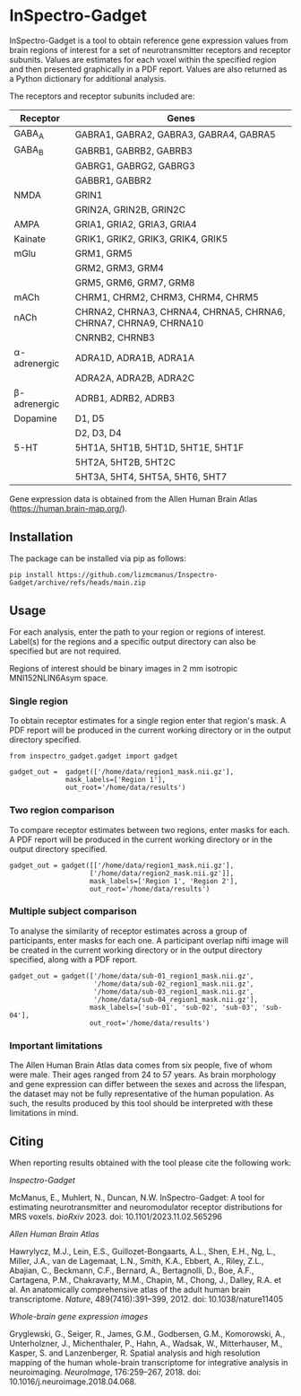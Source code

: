 # InSpectro-Gadget

InSpectro-Gadget is a tool to obtain reference gene expression values from brain regions of interest for a set of neurotransmitter receptors and receptor subunits. Values are estimates for each voxel within the specified region and then presented graphically in a PDF report. Values are also returned as a Python dictionary for additional analysis.

The receptors and receptor subunits included are:

| Receptor           | Genes                                  |
|--------------------|----------------------------------------|
| GABA<sub>A</sub>   | GABRA1, GABRA2, GABRA3, GABRA4, GABRA5 |
| GABA<sub>B</sub>   | GABRB1, GABRB2, GABRB3                 |
|                    | GABRG1, GABRG2, GABRG3                 |
|                    | GABBR1, GABBR2                         |
| NMDA               | GRIN1                                  |
|                    | GRIN2A, GRIN2B, GRIN2C                 |
| AMPA               | GRIA1, GRIA2, GRIA3, GRIA4             |
| Kainate            | GRIK1, GRIK2, GRIK3, GRIK4, GRIK5      |
| mGlu               | GRM1, GRM5                             |
|                    | GRM2, GRM3, GRM4                       |
|                    | GRM5, GRM6, GRM7, GRM8                 |
| mACh               | CHRM1, CHRM2, CHRM3, CHRM4, CHRM5      |
| nACh               | CHRNA2, CHRNA3, CHRNA4, CHRNA5, CHRNA6, CHRNA7, CHRNA9, CHRNA10 |
|                    | CNRNB2, CHRNB3 |
| &alpha;-adrenergic | ADRA1D, ADRA1B, ADRA1A |
|                    | ADRA2A, ADRA2B, ADRA2C |
| &beta;-adrenergic  | ADRB1, ADRB2, ADRB3 |
| Dopamine | D1, D5 |
| | D2, D3, D4 |
| 5-HT | 5HT1A, 5HT1B, 5HT1D, 5HT1E, 5HT1F |
| | 5HT2A, 5HT2B, 5HT2C |
| | 5HT3A, 5HT4, 5HT5A, 5HT6, 5HT7 |

Gene expression data is obtained from the Allen Human Brain Atlas (https://human.brain-map.org/).

## Installation

The package can be installed via pip as follows:

```
pip install https://github.com/lizmcmanus/Inspectro-Gadget/archive/refs/heads/main.zip
```

## Usage
For each analysis, enter the path to your region or regions of interest. Label(s) for the regions and a specific output directory can also be specified but are not required.

Regions of interest should be binary images in 2 mm isotropic MNI152NLIN6Asym space. 

### Single region
To obtain receptor estimates for a single region enter that region's mask. A PDF report will be produced in the current working directory or in the output directory specified.

```
from inspectro_gadget.gadget import gadget

gadget_out =  gadget(['/home/data/region1_mask.nii.gz'],
              mask_labels=['Region 1'],
              out_root='/home/data/results')
```

### Two region comparison
To compare receptor estimates between two regions, enter masks for each. A PDF report will be produced in the current working directory or in the output directory specified.

```
gadget_out = gadget([['/home/data/region1_mask.nii.gz'],
                    ['/home/data/region2_mask.nii.gz']],
                    mask_labels=['Region 1', 'Region 2'],
                    out_root='/home/data/results')
```

### Multiple subject comparison
To analyse the similarity of receptor estimates across a group of participants, enter masks for each one. A participant overlap nifti image will be created in the current working directory or in the output directory specified, along with a PDF report. 

```
gadget_out = gadget(['/home/data/sub-01_region1_mask.nii.gz',
                     '/home/data/sub-02_region1_mask.nii.gz',
                     '/home/data/sub-03_region1_mask.nii.gz',
                     '/home/data/sub-04_region1_mask.nii.gz'],
                    mask_labels=['sub-01', 'sub-02', 'sub-03', 'sub-04'],
                    out_root='/home/data/results')
```

### Important limitations
The Allen Human Brain Atlas data comes from six people, five of whom were male. Their ages ranged from 24 to 57 years. As brain morphology and gene expression can differ between the sexes and across the lifespan, the dataset may not be fully representative of the human population. As such, the results produced by this tool should be interpreted with these limitations in mind. 

## Citing
When reporting results obtained with the tool please cite the following work:

_Inspectro-Gadget_

McManus, E., Muhlert, N., Duncan, N.W. InSpectro-Gadget: A tool for estimating neurotransmitter and neuromodulator receptor distributions for MRS voxels. _bioRxiv_ 2023. doi: 10.1101/2023.11.02.565296 

_Allen Human Brain Atlas_

Hawrylycz, M.J., Lein, E.S., Guillozet-Bongaarts, A.L., Shen, E.H., Ng, L., Miller, J.A., van de Lagemaat, L.N., Smith, K.A., Ebbert, A., Riley, Z.L., Abajian, C., Beckmann, C.F., Bernard, A., Bertagnolli, D., Boe, A.F., Cartagena, P.M., Chakravarty, M.M., Chapin, M., Chong, J., Dalley, R.A. et al. An anatomically comprehensive atlas of the adult human brain transcriptome. _Nature_, 489(7416):391–399, 2012. doi: 10.1038/nature11405

_Whole-brain gene expression images_

Gryglewski, G., Seiger, R., James, G.M., Godbersen, G.M., Komorowski, A., Unterholzner, J., Michenthaler, P., Hahn, A., Wadsak, W., Mitterhauser, M., Kasper, S. and Lanzenberger, R. Spatial analysis and high resolution mapping of the human whole-brain transcriptome for integrative analysis in neuroimaging. _NeuroImage_, 176:259–267, 2018. doi: 10.1016/j.neuroimage.2018.04.068.